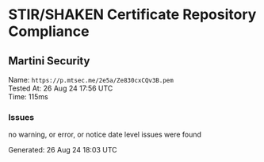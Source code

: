 # STIR/SHAKEN Certificate Repository Compliance

## Martini Security

Name: `https://p.mtsec.me/2e5a/Ze830cxCQv3B.pem`\
Tested At: 26 Aug 24 17:56 UTC\
Time: 115ms

### Issues

no warning, or error, or notice date level issues were found

Generated: 26 Aug 24 18:03 UTC